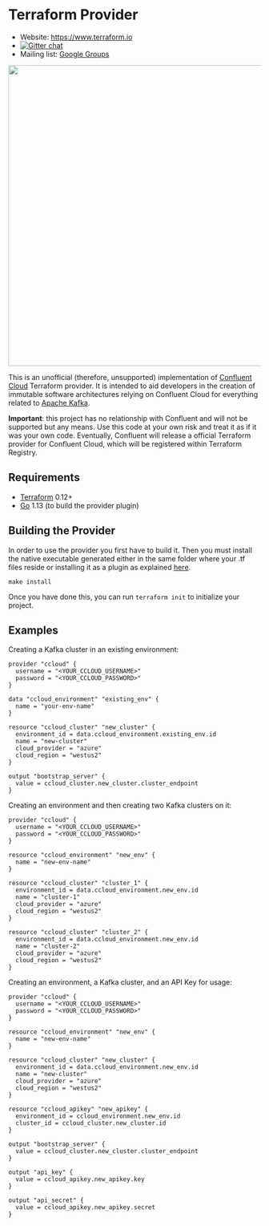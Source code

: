 Terraform Provider
==================

- Website: https://www.terraform.io
- [![Gitter chat](https://badges.gitter.im/hashicorp-terraform/Lobby.png)](https://gitter.im/hashicorp-terraform/Lobby)
- Mailing list: [Google Groups](http://groups.google.com/group/terraform-tool)

<img src="https://cdn.rawgit.com/hashicorp/terraform-website/master/content/source/assets/images/logo-hashicorp.svg" width="600px">

This is an unofficial (therefore, unsupported) implementation of [Confluent Cloud](https://www.confluent.io/confluent-cloud) Terraform provider. It is intended to aid developers in the creation of immutable software architectures relying on Confluent Cloud for everything related to [Apache Kafka](https://kafka.apache.org).

**Important**: this project has no relationship with Confluent and will not be supported but any means. Use this code at your own risk and treat it as if it was your own code. Eventually, Confluent will release a official Terraform provider for Confluent Cloud, which will be registered within Terraform Registry.

Requirements
------------

- [Terraform](https://www.terraform.io/downloads.html) 0.12+
- [Go](https://golang.org/doc/install) 1.13 (to build the provider plugin)

Building the Provider
----------------------

In order to use the provider you first have to build it. Then you must install the native executable generated either in the same folder where your .tf files reside or installing it as a plugin as explained [here](https://www.terraform.io/docs/plugins/basics.html#installing-a-plugin).

```console
make install
```

Once you have done this, you can run `terraform init` to initialize your project.

Examples
----------------------

Creating a Kafka cluster in an existing environment:

```
provider "ccloud" {
  username = "<YOUR_CCLOUD_USERNAME>"
  password = "<YOUR_CCLOUD_PASSWORD>"
}

data "ccloud_environment" "existing_env" {
  name = "your-env-name"
}

resource "ccloud_cluster" "new_cluster" {
  environment_id = data.ccloud_environment.existing_env.id
  name = "new-cluster"
  cloud_provider = "azure"
  cloud_region = "westus2"
}

output "bootstrap_server" {
  value = ccloud_cluster.new_cluster.cluster_endpoint
}
```

Creating an environment and then creating two Kafka clusters on it:

```
provider "ccloud" {
  username = "<YOUR_CCLOUD_USERNAME>"
  password = "<YOUR_CCLOUD_PASSWORD>"
}

resource "ccloud_environment" "new_env" {
  name = "new-env-name"
}

resource "ccloud_cluster" "cluster_1" {
  environment_id = data.ccloud_environment.new_env.id
  name = "cluster-1"
  cloud_provider = "azure"
  cloud_region = "westus2"
}

resource "ccloud_cluster" "cluster_2" {
  environment_id = data.ccloud_environment.new_env.id
  name = "cluster-2"
  cloud_provider = "azure"
  cloud_region = "westus2"
}
```

Creating an environment, a Kafka cluster, and an API Key for usage:

```
provider "ccloud" {
  username = "<YOUR_CCLOUD_USERNAME>"
  password = "<YOUR_CCLOUD_PASSWORD>"
}

resource "ccloud_environment" "new_env" {
  name = "new-env-name"
}

resource "ccloud_cluster" "new_cluster" {
  environment_id = data.ccloud_environment.new_env.id
  name = "new-cluster"
  cloud_provider = "azure"
  cloud_region = "westus2"
}

resource "ccloud_apikey" "new_apikey" {
  environment_id = ccloud_environment.new_env.id
  cluster_id = ccloud_cluster.new_cluster.id
}

output "bootstrap_server" {
  value = ccloud_cluster.new_cluster.cluster_endpoint
}

output "api_key" {
  value = ccloud_apikey.new_apikey.key
}

output "api_secret" {
  value = ccloud_apikey.new_apikey.secret
}
```